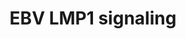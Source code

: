 ---
annotations:
- type: Pathway Ontology
  value: signaling pathway
authors:
- MaintBot
- Susan
description: based on science-slides...
last-edited: 2016-07-25
organisms:
- Pan troglodytes
redirect_from:
- /index.php/Pathway:WP866
- /instance/WP866
schema-jsonld:
- '@context': https://schema.org/
  '@id': https://wikipathways.github.io/pathways/WP866.html
  '@type': Dataset
  creator:
    '@type': Organization
    name: WikiPathways
  description: based on science-slides...
  keywords:
  - NFKB1
  - MAPK1
  - HSP90AA1
  - MAP3K3
  - CCL20
  - MAPK8
  - IKK-gamma
  - PDLIM7
  - IRAK1
  - MAP3K7
  - CHUK
  - TRAF1
  - I-Kappa-B
  - TNFA_PANTR
  - IL8
  - IFNB1
  - IKBKB
  - A2T6W4_PANTR
  - XR_024271.1
  - SFC complex
  - TRAF6
  - CCL5
  - TRADD
  - MAP3K14
  license: CC0
  name: EBV LMP1 signaling
seo: CreativeWork
title: EBV LMP1 signaling
wpid: WP866
---